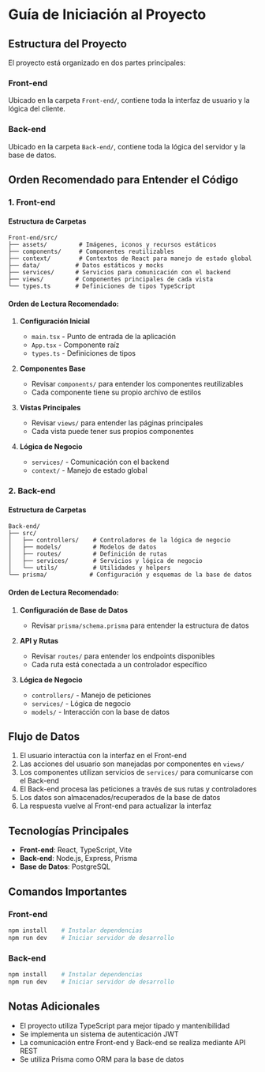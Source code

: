 # Guía de Iniciación al Proyecto

## Estructura del Proyecto

El proyecto está organizado en dos partes principales:

### Front-end
Ubicado en la carpeta `Front-end/`, contiene toda la interfaz de usuario y la lógica del cliente.

### Back-end
Ubicado en la carpeta `Back-end/`, contiene toda la lógica del servidor y la base de datos.

## Orden Recomendado para Entender el Código

### 1. Front-end

#### Estructura de Carpetas
```
Front-end/src/
├── assets/         # Imágenes, iconos y recursos estáticos
├── components/     # Componentes reutilizables
├── context/        # Contextos de React para manejo de estado global
├── data/          # Datos estáticos y mocks
├── services/      # Servicios para comunicación con el backend
├── views/         # Componentes principales de cada vista
└── types.ts       # Definiciones de tipos TypeScript
```

#### Orden de Lectura Recomendado:

1. **Configuración Inicial**
   - `main.tsx` - Punto de entrada de la aplicación
   - `App.tsx` - Componente raíz
   - `types.ts` - Definiciones de tipos

2. **Componentes Base**
   - Revisar `components/` para entender los componentes reutilizables
   - Cada componente tiene su propio archivo de estilos

3. **Vistas Principales**
   - Revisar `views/` para entender las páginas principales
   - Cada vista puede tener sus propios componentes

4. **Lógica de Negocio**
   - `services/` - Comunicación con el backend
   - `context/` - Manejo de estado global

### 2. Back-end

#### Estructura de Carpetas
```
Back-end/
├── src/
│   ├── controllers/    # Controladores de la lógica de negocio
│   ├── models/         # Modelos de datos
│   ├── routes/         # Definición de rutas
│   ├── services/       # Servicios y lógica de negocio
│   └── utils/          # Utilidades y helpers
└── prisma/            # Configuración y esquemas de la base de datos
```

#### Orden de Lectura Recomendado:

1. **Configuración de Base de Datos**
   - Revisar `prisma/schema.prisma` para entender la estructura de datos

2. **API y Rutas**
   - Revisar `routes/` para entender los endpoints disponibles
   - Cada ruta está conectada a un controlador específico

3. **Lógica de Negocio**
   - `controllers/` - Manejo de peticiones
   - `services/` - Lógica de negocio
   - `models/` - Interacción con la base de datos

## Flujo de Datos

1. El usuario interactúa con la interfaz en el Front-end
2. Las acciones del usuario son manejadas por componentes en `views/`
3. Los componentes utilizan servicios de `services/` para comunicarse con el Back-end
4. El Back-end procesa las peticiones a través de sus rutas y controladores
5. Los datos son almacenados/recuperados de la base de datos
6. La respuesta vuelve al Front-end para actualizar la interfaz

## Tecnologías Principales

- **Front-end**: React, TypeScript, Vite
- **Back-end**: Node.js, Express, Prisma
- **Base de Datos**: PostgreSQL

## Comandos Importantes

### Front-end
```bash
npm install    # Instalar dependencias
npm run dev    # Iniciar servidor de desarrollo
```

### Back-end
```bash
npm install    # Instalar dependencias
npm run dev    # Iniciar servidor de desarrollo
```

## Notas Adicionales

- El proyecto utiliza TypeScript para mejor tipado y mantenibilidad
- Se implementa un sistema de autenticación JWT
- La comunicación entre Front-end y Back-end se realiza mediante API REST
- Se utiliza Prisma como ORM para la base de datos 